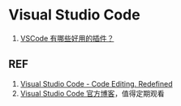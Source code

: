 # Visual Studio Code

1. [VSCode 有哪些好用的插件？](./vscode_plugins.md)

## REF

1. [Visual Studio Code - Code Editing. Redefined][1]
2. [Visual Studio Code 官方博客][2]，值得定期观看

[1]: https://code.visualstudio.com/ "Visual Studio Code - Code Editing. Redefined"
[2]: https://code.visualstudio.com/blogs "Visual Studio Code Blogs"
